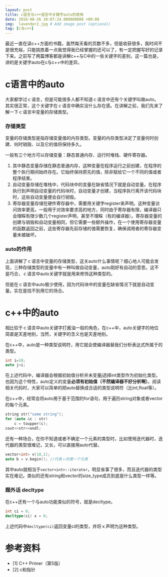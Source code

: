 ```yaml
---
layout: post
title: c语言与c++语言中关键字auto的使用
date: 2018-08-26 10:07:24.000000000 +09:00
img:  lavender2.jpg # Add image post (optional)
tag: [c与c++]
---
```


最近一直在读c++方面的书籍，虽然每天看的页数不多，但是收获很多，我时间不是很充裕，只能挑拣着一点我觉得我已经掌握的还可以了，有一定把握写好的记录下来。之前写了两篇博客都是讲解c++与C中的一些关键字的差别，这一篇也是，讲的是关键字auto在c与c++中的差异。

# c语言中的auto
大家都学过ｃ语言，但是可能很多人都不知道ｃ语言中还有个关键字叫做auto。其实很正常，这个关键字在ｃ语言中确实没什么存在感。在讲解之前，我们先来了解一下ｃ语言中变量的存储类型。

### 存储类型
变量的存储类型是指存储变量值的内存类型。变量的内存类型决定了变量何时创建、何时销毁、以及它的值将保持多久。

一般有三个地方可以存储变量：静态普通内存、运行时堆栈、硬件寄存器。

1. 其中静态变量存储在静态普通内存，这种变量在程序运行之前创建，在程序的整个执行期间始终存在。它始终保持原先的值，除非赋给它一个不同的值或者程序结束。
2. 自动变量存储在堆栈中，代码块中的变量在缺省情况下就是自动变量。在程序执行到声明自动变量的代码块时，自动变量才创建，当程序执行离开该代码块时，这些自动变量便会自行销毁。
3. 寄存器变量存储在硬件寄存器中，需要用关键字register来声明。这种变量访问效率更高，一般用于对效率要求高的地方，同时由于寄存器有限，编译器只会理睬有限少数几个register声明，甚至不理睬（有的编译器）。寄存器变量的创建与销毁和自动变量相同，但它需要一些额外操作，在一个使用寄存器变量的函数返回之前，这些寄存器先前存储的值需要恢复，确保调用者的寄存器变量未被破坏。

### auto的作用
上面讲解了ｃ语言中变量的存储类型，这关auto什么事情呢？细心地人可能会发现，三种存储类型的变量中有一种叫做自动变量，auto刚好有自动的意思。这不是巧合，ｃ语言中auto关键字就是用来修饰这种类型的。

但是在ｃ语言中auto极少使用，因为代码块中的变量在缺省情况下就是自动变量。实在是找不到用它的场合。

# c++中的auto
相比较于ｃ语言中auto关键字打酱油一般的角色，在c++中，auto关键字的地位简直是天差地别，当然，关键字的含义也是天差地别。

在c++中，auto是一种类型说明符，用它就会使编译器替我们分析表达式所属于的类型。
```cpp
int i=10;
auto j=i;
```	
在上述代码中，编译器会根据初始值分析并未变量j选择int类型作为初始化类型。也因为这个特性，auto定义的变量**必须有初始值（不然编译器不好分析啊）**。阅读相关代码时，大家可以简单的把auto替换成合适的类型说明符（比int,float等）。

在c++中，经常会将auto用于基于范围的for语句，用于遍历string对象或者vector的每个元素。
```cpp
string str("some string");
for (auto &c : str)
	c = toupper(c);
cout<<str<<endl;
```

还有一种场合，在你不知道或者不确定一个元素的类型时，比如使用迭代器时，迭代器的类型很难记，又长，可以直接用auto代替。
```cpp
vector<int> v(10,1);
auto b = v.begin(); //代表ｖ的第一个元素
```
其中auto就相当于`vector<int>::iterator`，明显省事了很多，而且迭代器的类型实在难记。类似的还有string和vector的size_type成员到底是什么类型一样等。

### 题外话 decltype
在c++还有一个与auto功能类似的符号，就是decltype。
```cpp
int ci = 0;
decltype(ci) x = 0;
```
上述代码中`decltype(ci)`返回变量ci的类型，并将ｘ声明为这种类型。

# 参考资料
- [1] C++ Primer（第5版）
- [2] c和指针
